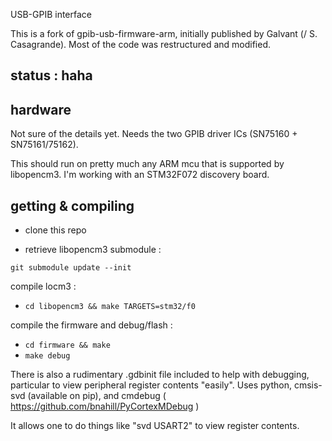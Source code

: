 USB-GPIB interface

This is a fork of gpib-usb-firmware-arm, initially published by Galvant (/ S. Casagrande).
Most of the code was restructured and modified.

## status : haha

## hardware
Not sure of the details yet. Needs the two GPIB driver ICs (SN75160 + SN75161/75162).

This should run on pretty much any ARM mcu that is supported by libopencm3. I'm working with an STM32F072 discovery board.

## getting & compiling
* clone this repo

* retrieve libopencm3 submodule :

`git submodule update --init`

compile locm3 :

* `cd libopencm3 && make TARGETS=stm32/f0`

compile the firmware and debug/flash :

* `cd firmware && make `
* `make debug`

There is also a rudimentary .gdbinit file included to help with debugging, particular to view peripheral register contents "easily".
Uses python, cmsis-svd (available on pip), and cmdebug ( https://github.com/bnahill/PyCortexMDebug )

It allows one to do things like 
"svd USART2" to view register contents.